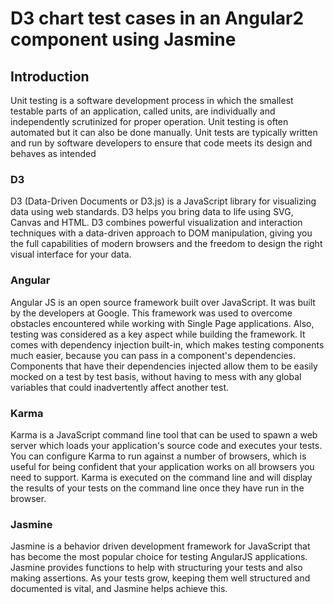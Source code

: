 # D3 chart test cases in an Angular2 component using Jasmine
  ## Introduction
Unit testing is a software development process in which the smallest testable parts of an application, called units, are individually and independently scrutinized for proper operation. Unit testing is often automated but it can also be done manually. Unit tests are typically written and run by software developers to ensure that code meets its design and behaves as intended
### D3
D3 (Data-Driven Documents or D3.js) is a JavaScript library for visualizing data using web standards. D3 helps you bring data to life using SVG, Canvas and HTML. D3 combines powerful visualization and interaction techniques with a data-driven approach to DOM manipulation, giving you the full capabilities of modern browsers and the freedom to design the right visual interface for your data.

### Angular

Angular JS is an open source framework built over JavaScript. It was built by the developers at Google. This framework was used to overcome obstacles encountered while working with Single Page applications. Also, testing was considered as a key aspect while building the framework. It comes with dependency injection built-in, which makes testing components much easier, because you can pass in a component's dependencies. Components that have their dependencies injected allow them to be easily mocked on a test by test basis, without having to mess with any global variables that could inadvertently affect another test.

### Karma
Karma is a JavaScript command line tool that can be used to spawn a web server which loads your application's source code and executes your tests. You can configure Karma to run against a number of browsers, which is useful for being confident that your application works on all browsers you need to support. Karma is executed on the command line and will display the results of your tests on the command line once they have run in the browser.

### Jasmine
Jasmine is a behavior driven development framework for JavaScript that has become the most popular choice for testing AngularJS applications. Jasmine provides functions to help with structuring your tests and also making assertions. As your tests grow, keeping them well structured and documented is vital, and Jasmine helps achieve this.

